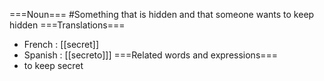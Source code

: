 ===Noun===
#Something that is hidden and that someone wants to keep hidden
===Translations===
* French : [[secret]]
* Spanish : [[secreto]]]
===Related words and expressions===
* to keep secret